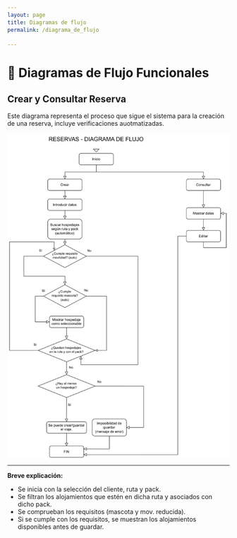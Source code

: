 ```yaml
---
layout: page
title: Diagramas de flujo
permalink: /diagrama_de_flujo

--- 
```

# 🔄 Diagramas de Flujo Funcionales

## Crear y Consultar Reserva

Este diagrama representa el proceso que sigue el sistema para la creación de una reserva, incluye verificaciones auotmatizadas.

![Diagrama de flujo: Crear y Consultar Reserva](../images/diagrama_flujo.svg)

---

**Breve explicación:**
- Se inicia con la selección del cliente, ruta y pack.
- Se filtran los alojamientos que estén en dicha ruta y asociados con dicho pack.
- Se comprueban los requisitos (mascota y mov. reducida).
- Si se cumple con los requisitos, se muestran los alojamientos disponibles antes de guardar.